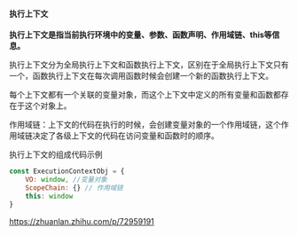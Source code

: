 #### 执行上下文

**执行上下文是指当前执行环境中的变量、参数、函数声明、作用域链、this等信息。**

执行上下文分为全局执行上下文和函数执行上下文，区别在于全局执行上下文只有一个，函数执行上下文在每次调用函数时候会创建一个新的函数执行上下文。


每个上下文都有一个关联的变量对象，而这个上下文中定义的所有变量和函数都存在于这个对象上。


作用域链：上下文的代码在执行的时候，会创建变量对象的一个作用域链，这个作用域链决定了各级上下文的代码在访问变量和函数时的顺序。


执行上下文的组成代码示例
```js
const ExecutionContextObj = {
    VO: window, //变量对象
    ScopeChain: {} // 作用域链
    this: window
}
```

https://zhuanlan.zhihu.com/p/72959191





